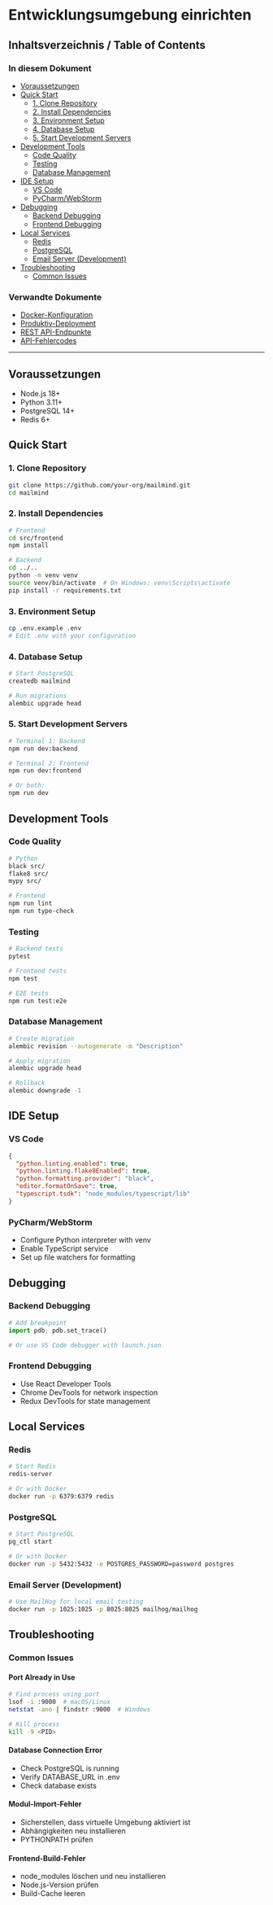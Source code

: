 # Entwicklungsumgebung einrichten

## Inhaltsverzeichnis / Table of Contents

### In diesem Dokument
- [Voraussetzungen](#voraussetzungen)
- [Quick Start](#quick-start)
  - [1. Clone Repository](#1-clone-repository)
  - [2. Install Dependencies](#2-install-dependencies)
  - [3. Environment Setup](#3-environment-setup)
  - [4. Database Setup](#4-database-setup)
  - [5. Start Development Servers](#5-start-development-servers)
- [Development Tools](#development-tools)
  - [Code Quality](#code-quality)
  - [Testing](#testing)
  - [Database Management](#database-management)
- [IDE Setup](#ide-setup)
  - [VS Code](#vs-code)
  - [PyCharm/WebStorm](#pycharmwebstorm)
- [Debugging](#debugging)
  - [Backend Debugging](#backend-debugging)
  - [Frontend Debugging](#frontend-debugging)
- [Local Services](#local-services)
  - [Redis](#redis)
  - [PostgreSQL](#postgresql)
  - [Email Server (Development)](#email-server-development)
- [Troubleshooting](#troubleshooting)
  - [Common Issues](#common-issues)

### Verwandte Dokumente
- [Docker-Konfiguration](./docker.md)
- [Produktiv-Deployment](./production.md)
- [REST API-Endpunkte](../api/endpoints.md)
- [API-Fehlercodes](../api/errors.md)

---

## Voraussetzungen
- Node.js 18+
- Python 3.11+
- PostgreSQL 14+
- Redis 6+

## Quick Start

### 1. Clone Repository
```bash
git clone https://github.com/your-org/mailmind.git
cd mailmind
```

### 2. Install Dependencies
```bash
# Frontend
cd src/frontend
npm install

# Backend
cd ../..
python -m venv venv
source venv/bin/activate  # On Windows: venv\Scripts\activate
pip install -r requirements.txt
```

### 3. Environment Setup
```bash
cp .env.example .env
# Edit .env with your configuration
```

### 4. Database Setup
```bash
# Start PostgreSQL
createdb mailmind

# Run migrations
alembic upgrade head
```

### 5. Start Development Servers
```bash
# Terminal 1: Backend
npm run dev:backend

# Terminal 2: Frontend
npm run dev:frontend

# Or both:
npm run dev
```

## Development Tools

### Code Quality
```bash
# Python
black src/
flake8 src/
mypy src/

# Frontend
npm run lint
npm run type-check
```

### Testing
```bash
# Backend tests
pytest

# Frontend tests
npm test

# E2E tests
npm run test:e2e
```

### Database Management
```bash
# Create migration
alembic revision --autogenerate -m "Description"

# Apply migration
alembic upgrade head

# Rollback
alembic downgrade -1
```

## IDE Setup

### VS Code
```json
{
  "python.linting.enabled": true,
  "python.linting.flake8Enabled": true,
  "python.formatting.provider": "black",
  "editor.formatOnSave": true,
  "typescript.tsdk": "node_modules/typescript/lib"
}
```

### PyCharm/WebStorm
- Configure Python interpreter with venv
- Enable TypeScript service
- Set up file watchers for formatting

## Debugging

### Backend Debugging
```python
# Add breakpoint
import pdb; pdb.set_trace()

# Or use VS Code debugger with launch.json
```

### Frontend Debugging
- Use React Developer Tools
- Chrome DevTools for network inspection
- Redux DevTools for state management

## Local Services

### Redis
```bash
# Start Redis
redis-server

# Or with Docker
docker run -p 6379:6379 redis
```

### PostgreSQL
```bash
# Start PostgreSQL
pg_ctl start

# Or with Docker
docker run -p 5432:5432 -e POSTGRES_PASSWORD=password postgres
```

### Email Server (Development)
```bash
# Use MailHog for local email testing
docker run -p 1025:1025 -p 8025:8025 mailhog/mailhog
```

## Troubleshooting

### Common Issues

#### Port Already in Use
```bash
# Find process using port
lsof -i :9000  # macOS/Linux
netstat -ano | findstr :9000  # Windows

# Kill process
kill -9 <PID>
```

#### Database Connection Error
- Check PostgreSQL is running
- Verify DATABASE_URL in .env
- Check database exists

#### Modul-Import-Fehler
- Sicherstellen, dass virtuelle Umgebung aktiviert ist
- Abhängigkeiten neu installieren
- PYTHONPATH prüfen

#### Frontend-Build-Fehler
- node_modules löschen und neu installieren
- Node.js-Version prüfen
- Build-Cache leeren